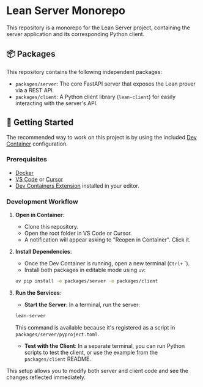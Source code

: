 # Lean Server Monorepo

This repository is a monorepo for the Lean Server project, containing the server application and its corresponding Python client.

## 📦 Packages

This repository contains the following independent packages:

-   `packages/server`: The core FastAPI server that exposes the Lean prover via a REST API.
-   `packages/client`: A Python client library (`lean-client`) for easily interacting with the server's API.

## 🚀 Getting Started

The recommended way to work on this project is by using the included [Dev Container](https://code.visualstudio.com/docs/devcontainers/containers) configuration.

### Prerequisites

-   [Docker](https://www.docker.com/products/docker-desktop/)
-   [VS Code](https://code.visualstudio.com/) or [Cursor](https://cursor.sh/)
-   [Dev Containers Extension](https://marketplace.visualstudio.com/items?itemName=ms-vscode-remote.remote-containers) installed in your editor.

### Development Workflow

1.  **Open in Container**:
    -   Clone this repository.
    -   Open the root folder in VS Code or Cursor.
    -   A notification will appear asking to "Reopen in Container". Click it.

2.  **Install Dependencies**:
    -   Once the Dev Container is running, open a new terminal (`Ctrl+` `).
    -   Install both packages in editable mode using `uv`:
      ```bash
      uv pip install -e packages/server -e packages/client
      ```

3.  **Run the Services**:
    -   **Start the Server**: In a terminal, run the server:
      ```bash
      lean-server
      ```
      This command is available because it's registered as a script in `packages/server/pyproject.toml`.

    -   **Test with the Client**: In a separate terminal, you can run Python scripts to test the client, or use the example from the `packages/client` README.

This setup allows you to modify both server and client code and see the changes reflected immediately.
